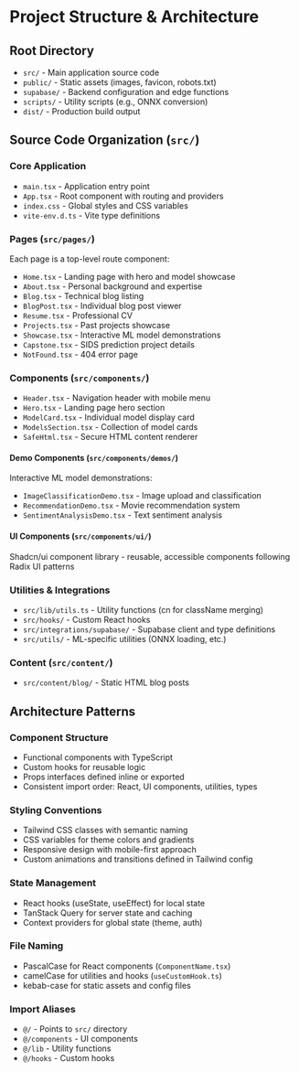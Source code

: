 # Project Structure & Architecture

## Root Directory
- `src/` - Main application source code
- `public/` - Static assets (images, favicon, robots.txt)
- `supabase/` - Backend configuration and edge functions
- `scripts/` - Utility scripts (e.g., ONNX conversion)
- `dist/` - Production build output

## Source Code Organization (`src/`)

### Core Application
- `main.tsx` - Application entry point
- `App.tsx` - Root component with routing and providers
- `index.css` - Global styles and CSS variables
- `vite-env.d.ts` - Vite type definitions

### Pages (`src/pages/`)
Each page is a top-level route component:
- `Home.tsx` - Landing page with hero and model showcase
- `About.tsx` - Personal background and expertise
- `Blog.tsx` - Technical blog listing
- `BlogPost.tsx` - Individual blog post viewer
- `Resume.tsx` - Professional CV
- `Projects.tsx` - Past projects showcase
- `Showcase.tsx` - Interactive ML model demonstrations
- `Capstone.tsx` - SIDS prediction project details
- `NotFound.tsx` - 404 error page

### Components (`src/components/`)
- `Header.tsx` - Navigation header with mobile menu
- `Hero.tsx` - Landing page hero section
- `ModelCard.tsx` - Individual model display card
- `ModelsSection.tsx` - Collection of model cards
- `SafeHtml.tsx` - Secure HTML content renderer

#### Demo Components (`src/components/demos/`)
Interactive ML model demonstrations:
- `ImageClassificationDemo.tsx` - Image upload and classification
- `RecommendationDemo.tsx` - Movie recommendation system
- `SentimentAnalysisDemo.tsx` - Text sentiment analysis

#### UI Components (`src/components/ui/`)
Shadcn/ui component library - reusable, accessible components following Radix UI patterns

### Utilities & Integrations
- `src/lib/utils.ts` - Utility functions (cn for className merging)
- `src/hooks/` - Custom React hooks
- `src/integrations/supabase/` - Supabase client and type definitions
- `src/utils/` - ML-specific utilities (ONNX loading, etc.)

### Content (`src/content/`)
- `src/content/blog/` - Static HTML blog posts

## Architecture Patterns

### Component Structure
- Functional components with TypeScript
- Custom hooks for reusable logic
- Props interfaces defined inline or exported
- Consistent import order: React, UI components, utilities, types

### Styling Conventions
- Tailwind CSS classes with semantic naming
- CSS variables for theme colors and gradients
- Responsive design with mobile-first approach
- Custom animations and transitions defined in Tailwind config

### State Management
- React hooks (useState, useEffect) for local state
- TanStack Query for server state and caching
- Context providers for global state (theme, auth)

### File Naming
- PascalCase for React components (`ComponentName.tsx`)
- camelCase for utilities and hooks (`useCustomHook.ts`)
- kebab-case for static assets and config files

### Import Aliases
- `@/` - Points to `src/` directory
- `@/components` - UI components
- `@/lib` - Utility functions
- `@/hooks` - Custom hooks